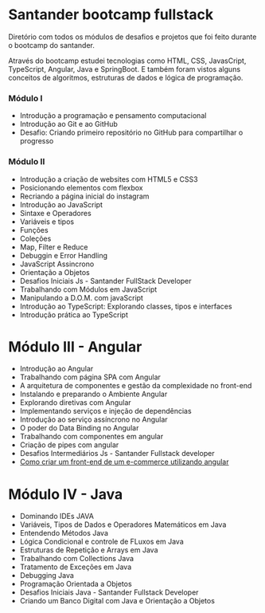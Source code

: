 <H1>Santander bootcamp fullstack</H1>
<p>Diretório com todos os módulos de desafios e projetos que foi feito durante o bootcamp do santander.</p>
<p>Através do bootcamp estudei tecnologias como HTML, CSS, JavasCript, TypeScript, Angular, Java e SpringBoot.
E também foram vistos alguns conceitos de algoritmos, estruturas de dados e lógica de programação.</p>

<h3>Módulo I</h3>
<ul>
  <li>Introdução a programação e pensamento computacional</li>
  <li>Introdução ao Git e ao GitHub</li>
  <li>Desafio: Criando primeiro repositório no GitHub para compartilhar o progresso</li>
</ul>

<h3>Módulo II</h3>
<ul>
  <li>Introdução a criação de websites com HTML5 e CSS3</li>
  <li>Posicionando elementos com flexbox</li>
  <li>Recriando a página inicial do instagram</li>
  <li>Introdução ao JavaScript</li>
  <li>Sintaxe e Operadores</li>
  <li>Variáveis e tipos</li>
  <li>Funções</li>
  <li>Coleções</li>
  <li>Map, Filter e Reduce</li>
  <li>Debuggin e Error Handling</li>
  <li>JavaScript Assincrono</li>
  <li>Orientação a Objetos</li>
  <li>Desafios Iniciais Js - Santander FullStack Developer</li>
  <li>Trabalhando com Módulos em JavaScript</li>
  <li>Manipulando a D.O.M. com javaScript</li>
  <li>Introdução ao TypeScript: Explorando classes, tipos e interfaces</li>
  <li>Introdução prática ao TypeScript</li>
</ul>

# Módulo III - Angular

- Introdução ao Angular
- Trabalhando com página SPA com Angular
- A arquitetura de componentes e gestão da complexidade no front-end
- Instalando e preparando o Ambiente Angular
- Explorando diretivas com Angular
- Implementando serviços e injeção de dependências
- Introdução ao serviço assíncrono no Angular
- O poder do Data Binding no Angular
- Trabalhando com componentes em angular
- Criação de pipes com angular
- Desafios Intermediários Js - Santander Fullstack developer
- [Como criar um front-end de um e-commerce utilizando angular](https://github.com/Oldroge/books-store)

# Módulo IV - Java
- Dominando IDEs JAVA
- Variáveis, Tipos de Dados e Operadores Matemáticos em Java
- Entendendo Métodos Java
- Lógica Condicional e controle de FLuxos em Java
- Estruturas de Repetição e Arrays em Java
- Trabalhando com Collections Java
- Tratamento de Exceções em Java
- Debugging Java
- Programação Orientada a Objetos
- Desafios Iniciais Java - Santander Fullstack Developer
- Criando um Banco Digital com Java e Orientação a Objetos